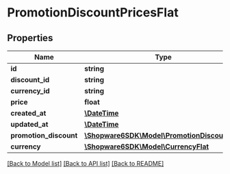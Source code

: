 # PromotionDiscountPricesFlat

## Properties
Name | Type | Description | Notes
------------ | ------------- | ------------- | -------------
**id** | **string** |  | [optional] 
**discount_id** | **string** |  | 
**currency_id** | **string** |  | 
**price** | **float** |  | 
**created_at** | [**\DateTime**](\DateTime.md) |  | 
**updated_at** | [**\DateTime**](\DateTime.md) |  | 
**promotion_discount** | [**\Shopware6SDK\Model\PromotionDiscountFlat**](PromotionDiscountFlat.md) |  | [optional] 
**currency** | [**\Shopware6SDK\Model\CurrencyFlat**](CurrencyFlat.md) |  | [optional] 

[[Back to Model list]](../../README.md#documentation-for-models) [[Back to API list]](../../README.md#documentation-for-api-endpoints) [[Back to README]](../../README.md)

